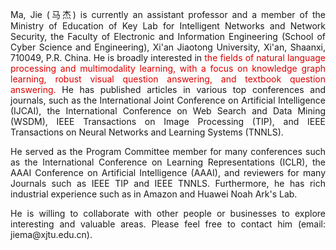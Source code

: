 <p align='justify'>Ma, Jie (马杰) is currently an assistant professor and a member of the Ministry of Education of Key Lab for Intelligent Networks and Network Security, the Faculty of Electronic and Information Engineering (School of Cyber Science and Engineering), Xi'an Jiaotong University, Xi'an, Shaanxi, 710049, P.R. China. He is broadly interested in <font color='#dd0000'> the fields of natural language processing and multimodality learning, with a focus on knowledge graph learning, robust visual question answering, and textbook question answering. </font> He has published articles in various top conferences and journals, such as the International Joint Conference on Artificial Intelligence (IJCAI), the International Conference on Web Search and Data Mining (WSDM), IEEE Transactions on Image Processing (TIP), and IEEE Transactions on Neural Networks and Learning Systems (TNNLS).</p>

<p align='justify'>He served as the Program Committee member for many conferences such as the International Conference on Learning Representations (ICLR), the AAAI Conference on Artificial Intelligence (AAAI), and reviewers for many Journals such as IEEE TIP and IEEE TNNLS. Furthermore, he has rich industrial experience such as in Amazon and Huawei Noah Ark's Lab.</p>

<p align='justify'>He is willing to collaborate with other people or businesses to explore interesting and valuable areas. Please feel free to contact him (email: jiema@xjtu.edu.cn). </p>